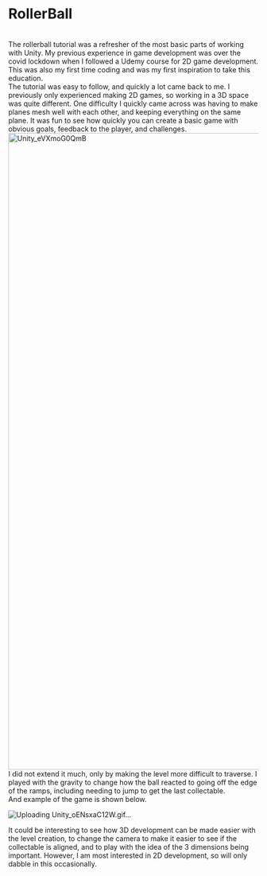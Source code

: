 <h1>RollerBall</h1><br>
The rollerball tutorial was a refresher of the most basic parts of working with Unity.
My previous experience in game development was over the covid lockdown when I followed a Udemy course for 2D game development.
This was also my first time coding and was my first inspiration to take this education.<br>
The tutorial was easy to follow, and quickly a lot came back to me. I previously only experienced making 2D games, so working in a 3D space was quite different.
One difficulty I quickly came across was having to make planes mesh well with each other, and keeping everything on the same plane.
It was fun to see how quickly you can create a basic game with obvious goals, feedback to the player, and challenges.

<img width="1280" alt="Unity_eVXmoG0QmB" src="https://github.com/JcullenNZ/SpaceAce/assets/94792906/eb542d99-0838-4280-acdf-35b21e0bd984">
<br>
I did not extend it much, only by making the level more difficult to traverse. I played with the gravity to change how the ball reacted to going off the edge of the ramps,
including needing to jump to get the last collectable.<br>
And example of the game is shown below.<br>

![Uploading Unity_oENsxaC12W.gif…]()


It could be interesting to see how 3D development can be made easier with the level creation, to change the
camera to make it easier to see if the collectable is aligned, and to play with the idea of the 3 dimensions being important. However, I am most interested in 2D development,
so will only dabble in this occasionally.
